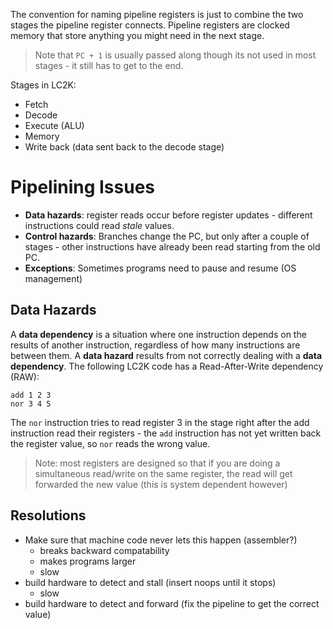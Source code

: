 The convention for naming pipeline registers is just to combine the two stages the pipeline register connects. Pipeline registers are clocked memory that store anything you might need in the next stage.
> Note that `PC + 1` is usually passed along though its not used in most stages - it still has to get to the end.

Stages in LC2K:
- Fetch
- Decode
- Execute (ALU)
- Memory
- Write back (data sent back to the decode stage)

# Pipelining Issues
- **Data hazards**: register reads occur before register updates - different instructions could read *stale* values.
- **Control hazards**: Branches change the PC, but only after a couple of stages - other instructions have already been read starting from the old PC.
- **Exceptions**: Sometimes programs need to pause and resume (OS management)
## Data Hazards
A **data dependency** is a situation where one instruction depends on the results of another instruction, regardless of how many instructions are between them. A **data hazard** results from not correctly dealing with a **data dependency**.
The following LC2K code has a Read-After-Write dependency (RAW):
```lc2k
add 1 2 3
nor 3 4 5
```
The `nor` instruction tries to read register 3 in the stage right after the add instruction read their registers - the `add` instruction has not yet written back the register value, so `nor` reads the wrong value.

>Note: most registers are designed so that if you are doing a simultaneous read/write on the same register, the read will get forwarded the new value (this is system dependent however)

## Resolutions
- Make sure that machine code never lets this happen (assembler?)
	- breaks backward compatability
	- makes programs larger
	- slow
- build hardware to detect and stall (insert noops until it stops)
	- slow
- build hardware to detect and forward (fix the pipeline to get the correct value)